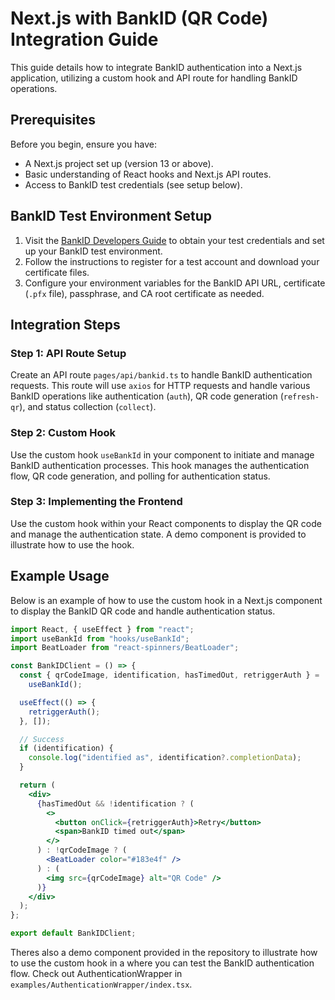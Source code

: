 # Next.js with BankID (QR Code) Integration Guide

This guide details how to integrate BankID authentication into a Next.js application, utilizing a custom hook and API route for handling BankID operations.

## Prerequisites

Before you begin, ensure you have:

- A Next.js project set up (version 13 or above).
- Basic understanding of React hooks and Next.js API routes.
- Access to BankID test credentials (see setup below).

## BankID Test Environment Setup

1. Visit the [BankID Developers Guide](https://www.bankid.com/utvecklare/guider) to obtain your test credentials and set up your BankID test environment.
2. Follow the instructions to register for a test account and download your certificate files.
3. Configure your environment variables for the BankID API URL, certificate (`.pfx` file), passphrase, and CA root certificate as needed.

## Integration Steps

### Step 1: API Route Setup

Create an API route `pages/api/bankid.ts` to handle BankID authentication requests. This route will use `axios` for HTTP requests and handle various BankID operations like authentication (`auth`), QR code generation (`refresh-qr`), and status collection (`collect`).

### Step 2: Custom Hook

Use the custom hook `useBankId` in your component to initiate and manage BankID authentication processes. This hook manages the authentication flow, QR code generation, and polling for authentication status.

### Step 3: Implementing the Frontend

Use the custom hook within your React components to display the QR code and manage the authentication state. A demo component is provided to illustrate how to use the hook.

## Example Usage

Below is an example of how to use the custom hook in a Next.js component to display the BankID QR code and handle authentication status.

```jsx
import React, { useEffect } from "react";
import useBankId from "hooks/useBankId";
import BeatLoader from "react-spinners/BeatLoader";

const BankIDClient = () => {
  const { qrCodeImage, identification, hasTimedOut, retriggerAuth } =
    useBankId();

  useEffect(() => {
    retriggerAuth();
  }, []);

  // Success
  if (identification) {
    console.log("identified as", identification?.completionData);
  }

  return (
    <div>
      {hasTimedOut && !identification ? (
        <>
          <button onClick={retriggerAuth}>Retry</button>
          <span>BankID timed out</span>
        </>
      ) : !qrCodeImage ? (
        <BeatLoader color="#183e4f" />
      ) : (
        <img src={qrCodeImage} alt="QR Code" />
      )}
    </div>
  );
};

export default BankIDClient;
```

Theres also a demo component provided in the repository to illustrate how to use the custom hook in a where you can test the BankID authentication flow. Check out AuthenticationWrapper in `examples/AuthenticationWrapper/index.tsx`.
